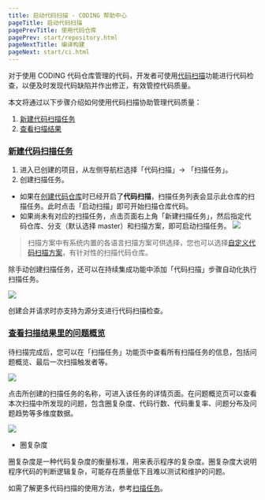 ```yaml
---
title: 启动代码扫描 - CODING 帮助中心
pageTitle: 启动代码扫描
pagePrevTitle: 使用代码仓库
pagePrev: start/repository.html
pageNextTitle: 编译构建
pageNext: start/ci.html
---
```


对于使用 CODING 代码仓库管理的代码，开发者可使用[代码扫描](/docs/code-scan/intro.html)功能进行代码检查，以便及时发现代码缺陷并作出修正，有效管控代码质量。

本文将通过以下步骤介绍如何使用代码扫描协助管理代码质量：

1.  [新建代码扫描任务](#create)
2.  [查看扫描结果](#view)

### [新建代码扫描任务](#create)

1.  进入已创建的项目，从左侧导航栏选择「代码扫描」-> 「扫描任务」。
2.  创建扫描任务。
*   如果在[创建代码仓库](/docs/start/new/repository.html#repo)时已经开启了**代码扫描**，扫描任务列表会显示此仓库的扫描任务。此时点击「启动扫描」即可开始扫描仓库代码。
*   如果尚未有对应的扫描任务，点击页面右上角「新建扫描任务」，然后指定代码仓库、分支（默认选择 master）和扫描方案，即可启动扫描任务。
![](https://help-assets.codehub.cn/enterprise/20210729182124.png)

>扫描方案中有系统内置的各语言扫描方案可供选择，您也可以选择[自定义代码扫描方案](/docs/code-scan/plan/intro.html)，有针对性的扫描代码仓库。

除手动创建扫描任务，还可以在持续集成功能中添加「代码扫描」步骤自动化执行扫描任务。

![](https://help-assets.codehub.cn/enterprise/20210802144416.png)

创建合并请求时亦支持为源分支进行代码扫描检查。



### [查看扫描结果里的问题概览](#view)

待扫描完成后，您可以在「扫描任务」功能页中查看所有扫描任务的信息，包括问题概览、最后一次扫描触发者等。

![](https://help-assets.codehub.cn/enterprise/20210729182826.png)

点击所创建的扫描任务的名称，可进入该任务的详情页面。在问题概览页可以查看本次扫描中所发现的问题，包含圈复杂度、代码行数、代码重复率、问题分布及问题趋势等多维度数据。

![](https://help-assets.codehub.cn/enterprise/20210729183222.png)

-   圈复杂度

圈复杂度是一种代码复杂度的衡量标准，用来表示程序的复杂度。圈复杂度大说明程序代码的判断逻辑复杂，可能存在质量低下且难以测试和维护的问题。

如需了解更多代码扫描的使用方法，参考[扫描任务](/docs/code-scan/task.html)。

